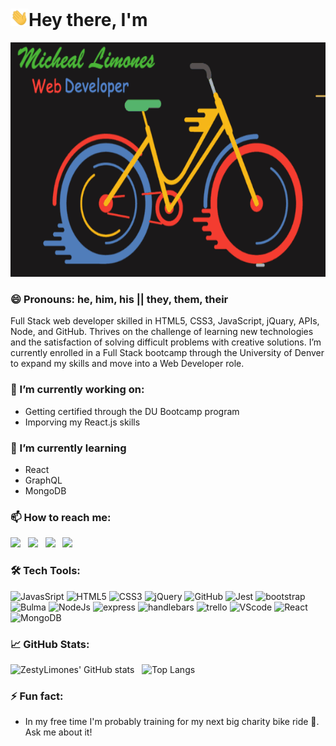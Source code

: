 # <img src="https://github.com/ZestyLimones/ZestyLimones/blob/main/assets/Hi.gif" width="29px" >Hey there, I'm

<img src="https://github.com/ZestyLimones/ZestyLimones/blob/main/assets/bicycle.gif" width="800px" height="375px">

### 😄 Pronouns: he, him, his || they, them, their

Full Stack web developer skilled in HTML5, CSS3, JavaScript, jQuary, APIs, Node, and GitHub. Thrives on the challenge of learning new technologies and the satisfaction of solving difficult problems with creative solutions. I’m currently enrolled in a Full Stack bootcamp through the University of Denver to expand my skills and move into a Web Developer role.

### 🔭 I’m currently working on:

- Getting certified through the DU Bootcamp program
- Imporving my React.js skills

### 🌱 I’m currently learning

- React
- GraphQL
- MongoDB

### 📫 How to reach me:

<a href="mailto:micheal@zestylimones.com"><img src="https://img.icons8.com/fluency/48/000000/mailing.png" width="4%"/></a> &nbsp; [<img src="https://img.icons8.com/color/48/000000/linkedin.png" width="4%"/>](https://www.linkedin.com/in/micheal-limones/) &nbsp; [<img src="https://img.icons8.com/fluent/48/000000/facebook-new.png" width="4%"/>](https://www.facebook.com/profile.php?id=1522278848) &nbsp; [<img src="https://img.icons8.com/fluent/48/000000/instagram-new.png" width="4%"/>](https://www.instagram.com/psychocyclist00/)

### 🛠️ Tech Tools:

<div style="margin: 1em 0;">
  <img src="https://cdn.jsdelivr.net/gh/devicons/devicon/icons/javascript/javascript-original.svg" alt="JavasSript" width="4%" />
  <img src="https://cdn.jsdelivr.net/gh/devicons/devicon/icons/html5/html5-original.svg" alt="HTML5" width="4%" />
  <img src="https://cdn.jsdelivr.net/gh/devicons/devicon/icons/css3/css3-original.svg" alt="CSS3" width="4%" />
  <img src="https://cdn.jsdelivr.net/gh/devicons/devicon/icons/jquery/jquery-plain-wordmark.svg" alt="jQuery" width="4%"/>
  <img src="https://cdn.jsdelivr.net/gh/devicons/devicon/icons/github/github-original.svg" alt="GitHub" width="4%" />
  <img src="https://cdn.jsdelivr.net/gh/devicons/devicon/icons/jest/jest-plain.svg" alt="Jest" width="4%" />
  <img src="https://cdn.jsdelivr.net/gh/devicons/devicon/icons/bootstrap/bootstrap-plain-wordmark.svg" alt="bootstrap" width="4%" />
  <img src="https://cdn.jsdelivr.net/gh/devicons/devicon/icons/bulma/bulma-plain.svg" alt="Bulma" width="4%" />
  <img src="https://cdn.jsdelivr.net/gh/devicons/devicon/icons/nodejs/nodejs-original.svg" alt="NodeJs" width="4%" />
  <img src="https://cdn.jsdelivr.net/gh/devicons/devicon/icons/express/express-original-wordmark.svg" alt="express" width="4%"/>
  <img src="https://cdn.jsdelivr.net/gh/devicons/devicon/icons/handlebars/handlebars-original-wordmark.svg" alt="handlebars" width="4%" />
  <img src="https://cdn.jsdelivr.net/gh/devicons/devicon/icons/trello/trello-plain-wordmark.svg" alt="trello" width="4%"/>
  <img src="https://cdn.jsdelivr.net/gh/devicons/devicon/icons/vscode/vscode-original-wordmark.svg" alt="VScode" width="4%" />
  <img src="https://cdn.jsdelivr.net/gh/devicons/devicon/icons/react/react-original.svg" alt="React" width="4%" />
  <img src="https://cdn.jsdelivr.net/gh/devicons/devicon/icons/mongodb/mongodb-original.svg" alt="MongoDB" width="4%" />
</div>

### 📈 GitHub Stats:

![ZestyLimones' GitHub stats](https://github-readme-stats.vercel.app/api?username=ZestyLimones&count_private=true&show_icons=true&theme=tokyonight) &nbsp;
![Top Langs](https://github-readme-stats.vercel.app/api/top-langs/?username=ZestyLimones&theme=tokyonight)

### ⚡ Fun fact:

- In my free time I'm probably training for my next big charity bike ride 🚴. Ask me about it!

